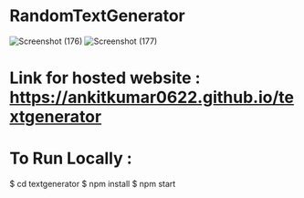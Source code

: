 # RandomTextGenerator

![Screenshot (176)](https://user-images.githubusercontent.com/92391587/190919195-fcdd6240-c666-4b00-af8e-7a154ec037b1.png)
![Screenshot (177)](https://user-images.githubusercontent.com/92391587/190919197-7146dc7a-87fa-40ed-8005-92de8ea7a193.png)

# Link for hosted website : https://ankitkumar0622.github.io/textgenerator

# To Run Locally :
$ cd textgenerator
$ npm install 
$ npm start
